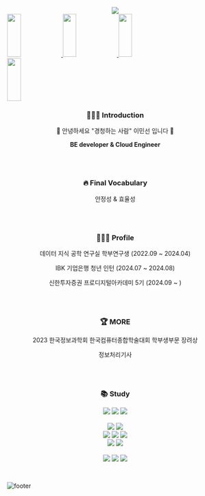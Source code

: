 <div align="center"><img src="https://capsule-render.vercel.app/api?type=waving&color=#0100FF&height=150&section=header" /></div>

<a href="https://github.com/devxb/gitanimals">
  <img
    src="https://render.gitanimals.org/lines/alstjs37?pet-id=636461010741194196"
    width="25%" height="100"
  />
  <img
    src="https://render.gitanimals.org/lines/alstjs37?pet-id=636461766869350134"
    width="25%" height="100"
  />
  <img
    src="https://render.gitanimals.org/lines/alstjs37?pet-id=636460285277599394"
    width="25%" height="100"
  />
  <img
    src="https://render.gitanimals.org/lines/alstjs37?pet-id=636461576326315779"
    width="25%" height="100"
  />
</a>

<div align="center">
<h3 align="center">🧑🏻‍💻 Introduction</h3>
<p align="center">🐣 안녕하세요 "경청하는 사람" 이민선 입니다 🌱</p>
<p align="center"><b>BE developer & Cloud Engineer</b></p>
</div>

<br><br>
<h3 align="center"> 🔥 Final Vocabulary</h3>
<p align="center"> 안정성 & 효율성 </p>

<br><br>
<h3 align="center">🧑🏻‍💻 Profile</h3>
<p align="center">데이터 지식 공학 연구실 학부연구생 (2022.09 ~ 2024.04) </p>
<p align="center">IBK 기업은행 청년 인턴 (2024.07 ~ 2024.08) </p>
<p align="center">신한투자증권 프로디지털아카데미 5기 (2024.09 ~ ) </p>

<br><br>
<h3 align="center"> 🏆 MORE</h3>
<p align="center">2023 한국정보과학회 한국컴퓨터종합학술대회 학부생부문 장려상</p>
<p align="center">정보처리기사</p>

<br><br>
<h3 align="center">📚 Study</h3>
<p align="center">  

<img src= "https://img.shields.io/badge/c++-%2300599C.svg?style=for-the-badge&logo=c%2B%2B&logoColor=white"/>
<img src= "https://img.shields.io/badge/java-%23ED8B00.svg?style=for-the-badge&logo=openjdk&logoColor=white"/>
<img src= "https://img.shields.io/badge/python-3670A0?style=for-the-badge&logo=python&logoColor=ffdd54k"/>

<br>
<br>

<img src= "https://img.shields.io/badge/Linux-FCC624?style=for-the-badge&logo=linux&logoColor=black"/>
<img src = "https://img.shields.io/badge/Ubuntu-E95420?style=for-the-badge&logo=ubuntu&logoColor=white"/>


<br>
<img src = "https://img.shields.io/badge/Apache%20Hadoop-66CCFF?style=for-the-badge&logo=apachehadoop&logoColor=black"/>
<img src = "https://img.shields.io/badge/Apache%20Kafka-000?style=for-the-badge&logo=apachekafka"/>
<img src = "https://img.shields.io/badge/Apache%20Spark-FDEE21?style=for-the-badge&logo=apachespark&logoColor=black"/>

<br>
<img src = "https://img.shields.io/badge/docker-%230db7ed.svg?style=for-the-badge&logo=docker&logoColor=white"/>
<img src = "https://img.shields.io/badge/kubernetes-%23326ce5.svg?style=for-the-badge&logo=kubernetes&logoColor=white"/>

<br> 
<br>
<img src = "https://img.shields.io/badge/git-%23F05033.svg?style=for-the-badge&logo=git&logoColor=white"/>
<img src = "https://img.shields.io/badge/github-%23121011.svg?style=for-the-badge&logo=github&logoColor=white"/>
<img src = "https://img.shields.io/badge/Slack-4A154B?style=for-the-badge&logo=slack&logoColor=white"/>

</p>

<br>

![footer](https://capsule-render.vercel.app/api?section=footer&type=waving&color=#0100FF)

<!--
Here are some ideas to get you started:

- 🔭 I’m currently working on ...
- 🌱 I’m currently learning ...
- 👯 I’m looking to collaborate on ...
- 🤔 I’m looking for help with ...
- 💬 Ask me about ...
- 📫 How to reach me: ...
- 😄 Pronouns: ...
- ⚡ Fun fact: ...
-->
